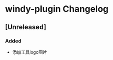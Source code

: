 <!-- Keep a Changelog guide -> https://keepachangelog.com -->

# windy-plugin Changelog

## [Unreleased]
### Added
- 添加工具logo图片
